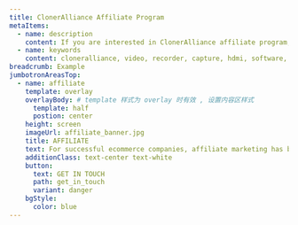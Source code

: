 ```yaml
---
title: ClonerAlliance Affiliate Program
metaItems:
  - name: description
    content: If you are interested in ClonerAlliance affiliate program, please feel free to contact us.
  - name: keywords
    content: cloneralliance, video, recorder, capture, hdmi, software, 4k, live stream
breadcrumb: Example
jumbotronAreasTop:
  - name: affiliate
    template: overlay
    overlayBody: # template 样式为 overlay 时有效 , 设置内容区样式
      template: half
      postion: center   
    height: screen   
    imageUrl: affiliate_banner.jpg
    title: AFFILIATE
    text: For successful ecommerce companies, affiliate marketing has become an essential driver of their profitability and growth. Be among the first to earn revenue for referring new ClonerAlliance users. It's free to join - no fees and no minimum sales.
    additionClass: text-center text-white
    button:
      text: GET IN TOUCH
      path: get_in_touch
      variant: danger
    bgStyle:
      color: blue
---
```

